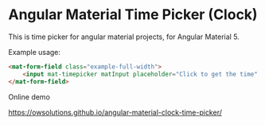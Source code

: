 # Angular Material Time Picker (Clock)
This is time picker for angular material projects, for Angular Material 5.


Example usage:

```html
<mat-form-field class="example-full-width">
    <input mat-timepicker matInput placeholder="Click to get the time" value="0:0">
</mat-form-field>
``` 

Online demo

https://owsolutions.github.io/angular-material-clock-time-picker/